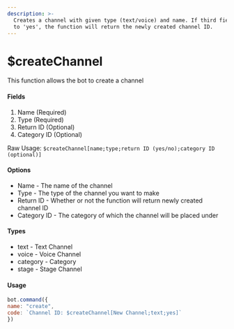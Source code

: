 ```yaml
---
description: >-
  Creates a channel with given type (text/voice) and name. If third field is set
  to 'yes', the function will return the newly created channel ID.
---
```


# $createChannel

This function allows the bot to create a channel

#### Fields

1. Name \(Required\)
2. Type \(Required\)
3. Return ID \(Optional\)
4. Category ID \(Optional\)

Raw Usage: `$createChannel[name;type;return ID (yes/no);category ID (optional)]`

#### Options

* Name - The name of the channel
* Type - The type of the channel you want to make
* Return ID - Whether or not the function will return newly created channel ID
* Category ID - The category of which the channel will be placed under

#### Types

* text - Text Channel
* voice - Voice Channel
* category - Category
* stage - Stage Channel

#### Usage

```javascript
bot.command({
name: "create",
code: `Channel ID: $createChannel[New Channel;text;yes]`
})
```

